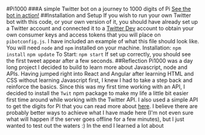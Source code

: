 #Pi1000
###A simple Twitter bot on a journey to 1000 digits of Pi
[See the bot in action!](https://twitter.com/PiThousand)
##Installation and Setup
If you wish to run your own Twitter bot with this code, or your own version of it, you should have already set up a Twitter account and connected it to a [Twitter Dev](https://developer.twitter.com/) account to obtain your own consumer keys and access tokens that you will place on `pibotconfig.js`. I have included an example of what this file should look like.
You will need `node` and `npm` installed on your machine.
Installation:
`npm install`
`npm update`
To Start:
`npm start`
If set up correctly, you should see the first tweet appear after a few seconds.
##Reflection
Pi1000 was a day long project I decided to build to learn more about Javascript, node and APIs.
Having jumped right into React and Angular after learning HTML and CSS without learning Javascript first, I knew I had to take a step back and reinforce the basics.
Since this was my first time working with an API, I decided to install the `Twit` npm package to make my life a little bit easier first time around while working with the Twitter API. I also used a simple API to get the digits for Pi that you can read more about [here](https://helloacm.com/pi/).
I believe there are probably better ways to achieve what I have made here (I'm not even sure what will happen if the server goes offline for a few minutes), but I just wanted to test out the waters :)
In the end I learned a lot about
